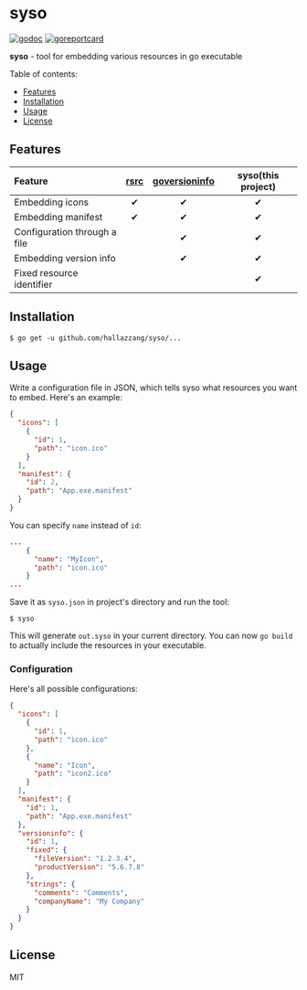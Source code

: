 # syso

[![godoc]](https://godoc.org/github.com/hallazzang/syso)
[![goreportcard]](https://goreportcard.com/report/github.com/hallazzang/syso)

**syso** - tool for embedding various resources in go executable

Table of contents:

- [Features](#Features)
- [Installation](#Installation)
- [Usage](#Usage)
- [License](#License)

## Features

| Feature                      | [rsrc] | [goversioninfo] | syso(this project) |
| :--------------------------- | :----: | :-------------: | :----------------: |
| Embedding icons              |   ✔    |        ✔        |         ✔          |
| Embedding manifest           |   ✔    |        ✔        |         ✔          |
| Configuration through a file |        |        ✔        |         ✔          |
| Embedding version info       |        |        ✔        |         ✔          |
| Fixed resource identifier    |        |                 |         ✔          |

## Installation

```
$ go get -u github.com/hallazzang/syso/...
```

## Usage

Write a configuration file in JSON, which tells syso what resources you want to embed.
Here's an example:

```json
{
  "icons": [
    {
      "id": 1,
      "path": "icon.ico"
    }
  ],
  "manifest": {
    "id": 2,
    "path": "App.exe.manifest"
  }
}
```

You can specify `name` instead of `id`:

```json
...
    {
      "name": "MyIcon",
      "path": "icon.ico"
    }
...
```

Save it as `syso.json` in project's directory and run the tool:

```
$ syso
```

This will generate `out.syso` in your current directory.
You can now `go build` to actually include the resources in your executable.

### Configuration

Here's all possible configurations:

```json
{
  "icons": [
    {
      "id": 1,
      "path": "icon.ico"
    },
    {
      "name": "Icon",
      "path": "icon2.ico"
    }
  ],
  "manifest": {
    "id": 1,
    "path": "App.exe.manifest"
  },
  "versioninfo": {
    "id": 1,
    "fixed": {
      "fileVersion": "1.2.3.4",
      "productVersion": "5.6.7.8"
    },
    "strings": {
      "comments": "Comments",
      "companyName": "My Company"
    }
  }
}
```

## License

MIT

[godoc]: https://godoc.org/github.com/hallazzang/syso?status.svg
[goreportcard]: https://goreportcard.com/badge/github.com/hallazzang/syso
[rsrc]: https://github.com/akavel/rsrc
[goversioninfo]: https://github.com/josephspurrier/goversioninfo
